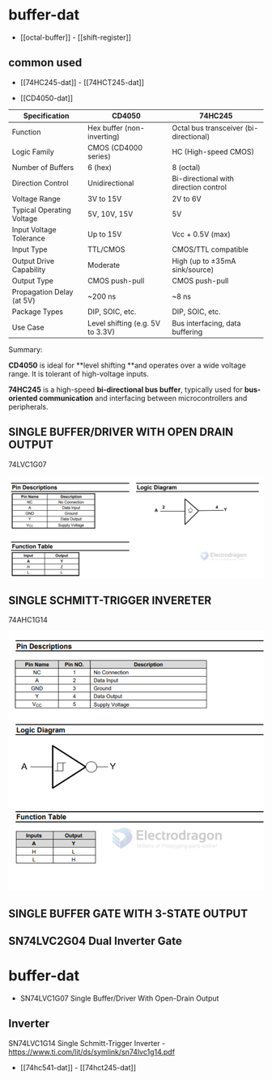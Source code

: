
# buffer-dat 

- [[octal-buffer]] - [[shift-register]]

## common used 

- [[74HC245-dat]] - [[74HCT245-dat]]

- [[CD4050-dat]]


| Specification               | CD4050                          | 74HC245                          |
|----------------------------|----------------------------------|----------------------------------|
| Function                   | Hex buffer (non-inverting)       | Octal bus transceiver (bi-directional) |
| Logic Family               | CMOS (CD4000 series)             | HC (High-speed CMOS)            |
| Number of Buffers          | 6 (hex)                          | 8 (octal)                        |
| Direction Control          | Unidirectional                   | Bi-directional with direction control |
| Voltage Range              | 3V to 15V                        | 2V to 6V                         |
| Typical Operating Voltage  | 5V, 10V, 15V                     | 5V                               |
| Input Voltage Tolerance    | Up to 15V                        | Vcc + 0.5V (max)                 |
| Input Type                 | TTL/CMOS                         | CMOS/TTL compatible             |
| Output Drive Capability    | Moderate                         | High (up to ±35mA sink/source)  |
| Output Type                | CMOS push-pull                   | CMOS push-pull                  |
| Propagation Delay (at 5V)  | ~200 ns                          | ~8 ns                            |
| Package Types              | DIP, SOIC, etc.                  | DIP, SOIC, etc.                  |
| Use Case                   | Level shifting (e.g. 5V to 3.3V) | Bus interfacing, data buffering |


Summary:

**CD4050** is ideal for **level shifting **and operates over a wide voltage range. It is tolerant of high-voltage inputs.

**74HC245** is a high-speed **bi-directional bus buffer**, typically used for **bus-oriented communication** and interfacing between microcontrollers and peripherals.


## SINGLE BUFFER/DRIVER WITH OPEN DRAIN OUTPUT

74LVC1G07

![](2024-01-18-18-16-22.png)


## SINGLE SCHMITT-TRIGGER INVERETER

74AHC1G14

![](2024-01-18-18-19-39.png)



## SINGLE BUFFER GATE WITH 3-STATE OUTPUT


## SN74LVC2G04 Dual Inverter Gate


# buffer-dat 


- SN74LVC1G07 Single Buffer/Driver With Open-Drain Output

## Inverter 

SN74LVC1G14 Single Schmitt-Trigger Inverter - https://www.ti.com/lit/ds/symlink/sn74lvc1g14.pdf

- [[74hc541-dat]] - [[74hct245-dat]]